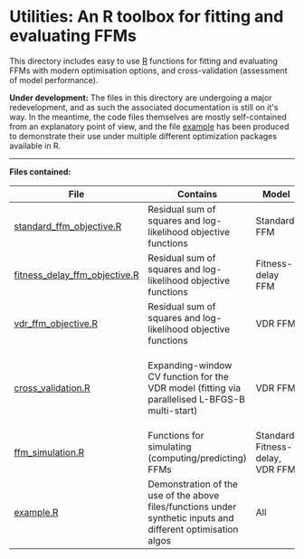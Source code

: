 # Utilities: An R toolbox for fitting and evaluating FFMs

This directory includes easy to use [R](https://www.r-project.org/) functions for fitting and evaluating FFMs with modern optimisation options, and cross-validation (assessment of model performance).  
  
**Under development:** The files in this directory are undergoing a major redevelopment, and as such the associated documentation is still on it's way. In the meantime, the code files themselves are mostly self-contained from an explanatory point of view, and the file [example](example.R) has been produced to demonstrate their use under multiple different optimization packages available in R.

***

**Files contained:**

| File | Contains | Model | Function name | Dependencies |
|-|-|-|-|-|
| [standard_ffm_objective.R](standard_ffm_objective.R) | Residual sum of squares and log-likelihood objective functions | Standard FFM | `standardObjectiveSS` `standardObjectiveLL` | - |
| [fitness_delay_ffm_objective.R](fitness_delay_ffm_objective.R) | Residual sum of squares and log-likelihood objective functions | Fitness-delay FFM | `fitnessDelayObjectiveSS` `fitnessDelayObjectiveLL` | - |
| [vdr_ffm_objective.R](vdr_ffm_objective.R) | Residual sum of squares and log-likelihood objective functions | VDR FFM | `vdrObjectiveSS` `vdrObjectiveLL` | - |
| [cross_validation.R](cross_validation.R) | Expanding-window CV function for the VDR model (fitting via parallelised L-BFGS-B multi-start) | VDR FFM | `vdrCrossValidate` | Packages: `optimx` `caret`<br>`RcppAlgos` `parallel`<br>`doSNOW` `foreach`<br>Files:<br>[vdr_ffm_objective.R](vdr_ffm_objective.R)<br>[ffm_simulation.R](ffm_simulation.R) |
| [ffm_simulation.R](ffm_simulation.R) | Functions for simulating (computing/predicting) FFMs | Standard, Fitness-delay, VDR FFM | `standardPredict` `fitnessDelayPredict` `vdrPredict` | - |
| [example.R](example.R) | Demonstration of the use of the above files/functions under synthetic inputs and different optimisation algos | All | N/A | Packages: `optimx` `GA`<br>`pso` `cmaes` `DEoptim` |
